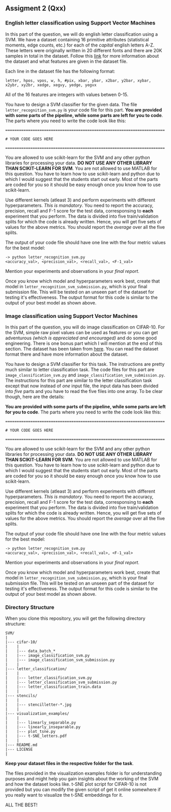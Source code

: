 ## Assigment 2 (Qxx)

### English letter classification using Support Vector Machines

In this part of the question, we will do english letter classification using a SVM.
We have a dataset containing 16 primitive attributes (statistical moments, edge counts, etc.)
for each of the _capital_ english letters A-Z. These letters were originally written in 20
different fonts and there are 20K samples in total in the dataset.
Follow this [link](https://archive.ics.uci.edu/ml/datasets/letter+recognition) for more information
about the dataset and what features are given in the dataset file.

Each line in the dataset file has the following format:
```
letter, hpos, vpos, w, h, #pix, xbar, ybar, x2bar, y2bar, xybar, x2ybr, xy2br, xedge, xegvy, yedge, yegvx
```
All of the 16 features are integers with values betwen 0-15.

You have to design a SVM classifier for the given data. The file `letter_recognition_svm.py` is your code
file for this part. __You are provided with some parts of the pipeline, while some parts are left for you to
code__. The parts where you need to write the code look like this:

```
======================================================================

# YOUR CODE GOES HERE

======================================================================
```

You are allowed to use scikit-learn for the SVM and any other python libraries for processing your data.
__DO NOT USE ANY OTHER LIBRARY THAN SCIKIT-LEARN FOR SVM__. You are not allowed to use MATLAB for this
question. You have to learn how to use scikit-learn and python due to which I would suggest that the students
start out early. Most of the parts are coded for you so it should be easy enough once you know how to use
scikit-learn.

Use different kernels (atleast 3) and perform experiments with different hyperparameters. _This is mandatory_.
You need to report the accuracy, precision, recall and F-1 score for the test data, corresponsing to __each__
experiment that you perform. The data is divided into five train/validation splits for which the code is already written.
Hence, you will get five sets of values for the above metrics. You should report the _average_ over all the five splits.

The output of your code file should have one line with the four metric values for the best model:
```
-> python letter_recognition_svm.py
<accuracy_val>, <precision_val>, <recall_val>, <F-1_val>
```
Mention your experiments and observations in your _final report_. 

Once you know which model and hyperparameters work best, create that model in `letter_recognition_svm_submission.py`,
which is your final submission file. This will be tested on an unseen part of the dataset for testing it's effectiveness.
The output format for this code is similar to the output of your best model as shown above.


### Image classification using Support Vector Machines

In this part of the question, you will do image classification on CIFAR-10. For the SVM, simple raw pixel values can be
used as features or you can get adventurous _(which is appreciated and encouraged)_ and do some good engineering. There
is one bonus part which I will mention at the end of this section. The dataset has been taken from [here](https://www.cs.toronto.edu/~kriz/cifar.html).
You can read the dataset format there and have more information about the dataset.

You have to design a SVM classifier for this task. The instructions are pretty much similar to letter classification task.
The code files for this part are `image_classification_svm.py` and `image_classification_svm_submission.py`. The instructions
for this part are similar to the letter classification task except that now instead of _one_ input file, the input data has
been divided into _five_ parts and you have to read the five files into one array. To be clear though, here are the details:

__You are provided with some parts of the pipeline, while some parts are left for you to
code__. The parts where you need to write the code look like this:

```
======================================================================

# YOUR CODE GOES HERE

======================================================================
```

You are allowed to use scikit-learn for the SVM and any other python libraries for processing your data.
__DO NOT USE ANY OTHER LIBRARY THAN SCIKIT-LEARN FOR SVM__. You are not allowed to use MATLAB for this
question. You have to learn how to use scikit-learn and python due to which I would suggest that the students
start out early. Most of the parts are coded for you so it should be easy enough once you know how to use
scikit-learn.

Use different kernels (atleast 3) and perform experiments with different hyperparameters. _This is mandatory_.
You need to report the accuracy, precision, recall and F-1 score for the test data, corresponsing to __each__
experiment that you perform. The data is divided into five train/validation splits for which the code is already written.
Hence, you will get five sets of values for the above metrics. You should report the _average_ over all the five splits.

The output of your code file should have one line with the four metric values for the best model:
```
-> python letter_recognition_svm.py
<accuracy_val>, <precision_val>, <recall_val>, <F-1_val>
```
Mention your experiments and observations in your _final report_. 

Once you know which model and hyperparameters work best, create that model in `letter_recognition_svm_submission.py`,
which is your final submission file. This will be tested on an unseen part of the dataset for testing it's effectiveness.
The output format for this code is similar to the output of your best model as shown above.

### Directory Structure

When you clone this repository, you will get the following directory structure:

```
SVM/
|
|--- cifar-10/
|    |
|    |--- data_batch_*
|    |--- image_classification_svm.py
|    |--- image_classification_svm_submission.py
|    |
|--- letter_classification/
|    |
|    |--- letter_classification_svm.py
|    |--- letter_classification_svm_submission.py
|    |--- letter_classification_train.data
|    |
|--- stencils/
|    |
|    |--- stencilletter-*.jpg
|    |
|--- visualization_examples/
|    |
|    |--- linearly_separable.py
|    |--- linearly_inseparable.py
|    |--- plot_tsne.py
|    |--- t-SNE_letters.pdf
|    |
|--- README.md
|--- LICENSE
|
```

__Keep your dataset files in the respective folder for the task__. 

The files provided in the visualization examples folder is for understanding purposes and might help you gain insights about
the working of the SVM and how the dataset looks like. t-SNE plot script for CIFAR-10 is not provided but you can modify the
given script of get it online somewhere if you really want to visualize the t-SNE embeddings for it.


ALL THE BEST!
